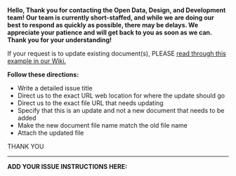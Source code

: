 **Hello,
Thank you for contacting the Open Data, Design, and Development team!
Our team is currently short-staffed, and while we are doing our best to respond as quickly as possible, there may be delays.
We appreciate your patience and will get back to you as soon as we can.
Thank you for your understanding!**

If your request is to update existing document(s), PLEASE [read through this example in our Wiki.](https://github.com/ONRR/onrr.gov-site/wiki/Using-github#example---clear-request-to-update-an-existing-document) 

**Follow these directions:**

* Write a detailed issue title
* Direct us to the exact URL web location for where the update should go
* Direct us to the exact file URL that needs updating
* Specify that this is an update and not a new document that needs to be added
* Make the new document file name match the old file name
* Attach the updated file

THANK YOU
______________________________________________________________________________________________________________________________________
**ADD YOUR ISSUE INSTRUCTIONS HERE:**
